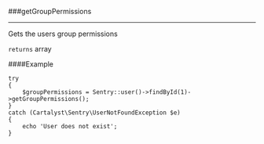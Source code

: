<a id="getGroupPermissions"></a>
###getGroupPermissions

----------

Gets the users group permissions

`returns` array

####Example

	try
	{
		$groupPermissions = Sentry::user()->findById(1)->getGroupPermissions();
	}
	catch (Cartalyst\Sentry\UserNotFoundException $e)
	{
		echo 'User does not exist';
	}